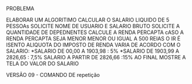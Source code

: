 PROBLEMA

ELABORAR UM ALGORITIMO CALCULAR O SALARIO LIQUIDO DE 5 PESSOAs 
SOLICITE NOME DE USUARIO E SALARIO BRUTO
SOLICITE A QUANTIDADE DE DEPEDNENTES
CALCULE A RENDA PERCAPTA
cASO A RENDA PERCAPTA SEJA MENOR MENOR OU IGUAL A 500 REIAS O IR É ISENTO
ALIQUOTA DO IMPOSTO DE RENDA VARIA DE ACORDO COM O SALARIO:
*SALARIO DE 00,00 A 1903,98 : 5%
*SALARIO DE 1903,99 A 2826,65 : 7,5%
SALARIO A PARTIR DE 2826,66 :15%
AO FINAL MOSTRE A TELA DO VALOR DO SALARIO 

VERSÃO 09 - COMANDO DE repetição